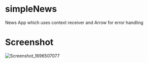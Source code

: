 # simpleNews
News App which uses context receiver and Arrow for error handling

# Screenshot

![Screenshot_1696507077](https://github.com/JAYSH89/simpleNews/assets/9541744/5b07e363-e024-4b55-a69e-39a6e8ae3048)
